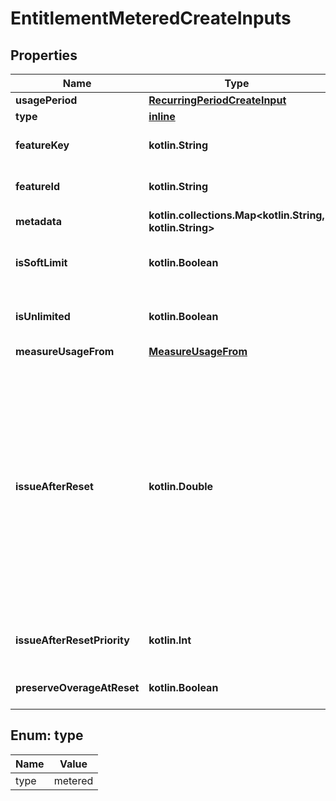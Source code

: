 
# EntitlementMeteredCreateInputs

## Properties
| Name | Type | Description | Notes |
| ------------ | ------------- | ------------- | ------------- |
| **usagePeriod** | [**RecurringPeriodCreateInput**](RecurringPeriodCreateInput.md) |  |  |
| **type** | [**inline**](#Type) |  |  |
| **featureKey** | **kotlin.String** | The feature the subject is entitled to use. Either featureKey or featureId is required.  |  [optional] |
| **featureId** | **kotlin.String** | The feature the subject is entitled to use. Either featureKey or featureId is required.  |  [optional] |
| **metadata** | **kotlin.collections.Map&lt;kotlin.String, kotlin.String&gt;** | Additional metadata for the feature.  |  [optional] |
| **isSoftLimit** | **kotlin.Boolean** | If softLimit&#x3D;true the subject can use the feature even if the entitlement is exhausted, hasAccess will always be true.  |  [optional] |
| **isUnlimited** | **kotlin.Boolean** | Deprecated, ignored by the backend. Please use isSoftLimit instead; this field will be removed in the future.  |  [optional] |
| **measureUsageFrom** | [**MeasureUsageFrom**](MeasureUsageFrom.md) |  |  [optional] |
| **issueAfterReset** | **kotlin.Double** | You can grant usage automatically alongside the entitlement, the example scenario would be creating a starting balance. If an amount is specified here, a grant will be created alongside the entitlement with the specified amount. That grant will have it&#39;s rollover settings configured in a way that after each reset operation, the balance will return the original amount specified here.  Manually creating such a grant would mean having the \&quot;amount\&quot;, \&quot;minRolloverAmount\&quot;, and \&quot;maxRolloverAmount\&quot; fields all be the same.  |  [optional] |
| **issueAfterResetPriority** | **kotlin.Int** | Defines the grant priority for the default grant. If provided, issueAfterReset must have a value.  |  [optional] |
| **preserveOverageAtReset** | **kotlin.Boolean** | If true, the overage is preserved at reset. If false, the usage is forgiven.  |  [optional] |


<a id="Type"></a>
## Enum: type
| Name | Value |
| ---- | ----- |
| type | metered |



